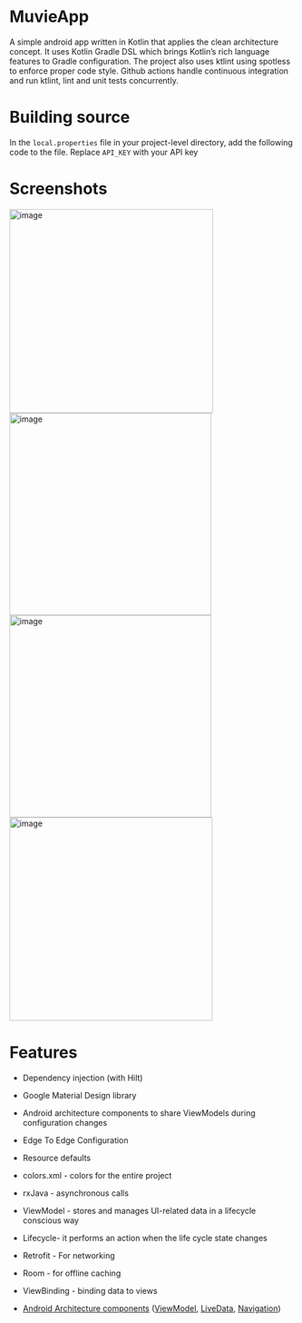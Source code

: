 # MuvieApp

A simple android app written in Kotlin that applies the clean architecture concept. It uses Kotlin Gradle DSL which brings Kotlin’s rich language features to Gradle configuration. The project also uses ktlint using spotless to enforce proper code style. Github actions handle continuous integration and run ktlint, lint and unit tests concurrently.

# Building source

In the `local.properties` file in your project-level directory, add the following code to the file. Replace `API_KEY` with your API key


# Screenshots
<img width="359" alt="image" src="https://github.com/Ruthy4/MuvieApp/assets/33810711/6a626088-4e90-46f7-b3a7-f4f582c0d001">
<img width="356" alt="image" src="https://github.com/Ruthy4/MuvieApp/assets/33810711/d22f75d9-ac0b-44e3-b7c9-0c31eec8585e">
<img width="356" alt="image" src="https://github.com/Ruthy4/MuvieApp/assets/33810711/7918730e-2d37-4678-aea9-d4d1aa879a16">
<img width="358" alt="image" src="https://github.com/Ruthy4/MuvieApp/assets/33810711/d0eeae24-0b64-4892-9124-b4d13cacb7a7">

# Features

- Dependency injection (with Hilt)

- Google Material Design library

- Android architecture components to share ViewModels during configuration changes

- Edge To Edge Configuration

- Resource defaults

- colors.xml - colors for the entire project

- rxJava - asynchronous calls

- ViewModel - stores and manages UI-related data in a lifecycle conscious way

- Lifecycle- it performs an action when the life cycle state changes

- Retrofit - For networking

- Room - for offline caching

- ViewBinding - binding data to views

- [Android Architecture components](https://developer.android.com/topic/libraries/architecture) ([ViewModel](https://developer.android.com/topic/libraries/architecture/viewmodel), [LiveData](https://developer.android.com/topic/libraries/architecture/livedata), [Navigation](https://developer.android.com/jetpack/androidx/releases/navigation))






